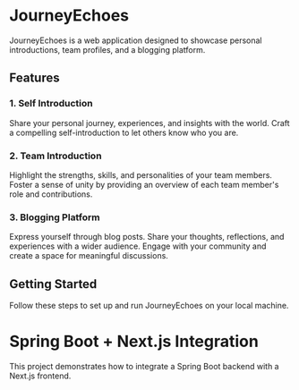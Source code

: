 # JourneyEchoes

JourneyEchoes is a web application designed to showcase personal introductions, team profiles, and a blogging platform.

## Features

### 1. Self Introduction

Share your personal journey, experiences, and insights with the world. Craft a compelling self-introduction to let others know who you are.

### 2. Team Introduction

Highlight the strengths, skills, and personalities of your team members. Foster a sense of unity by providing an overview of each team member's role and contributions.

### 3. Blogging Platform

Express yourself through blog posts. Share your thoughts, reflections, and experiences with a wider audience. Engage with your community and create a space for meaningful discussions.

## Getting Started

Follow these steps to set up and run JourneyEchoes on your local machine.

# Spring Boot + Next.js Integration

This project demonstrates how to integrate a Spring Boot backend with a Next.js frontend.
